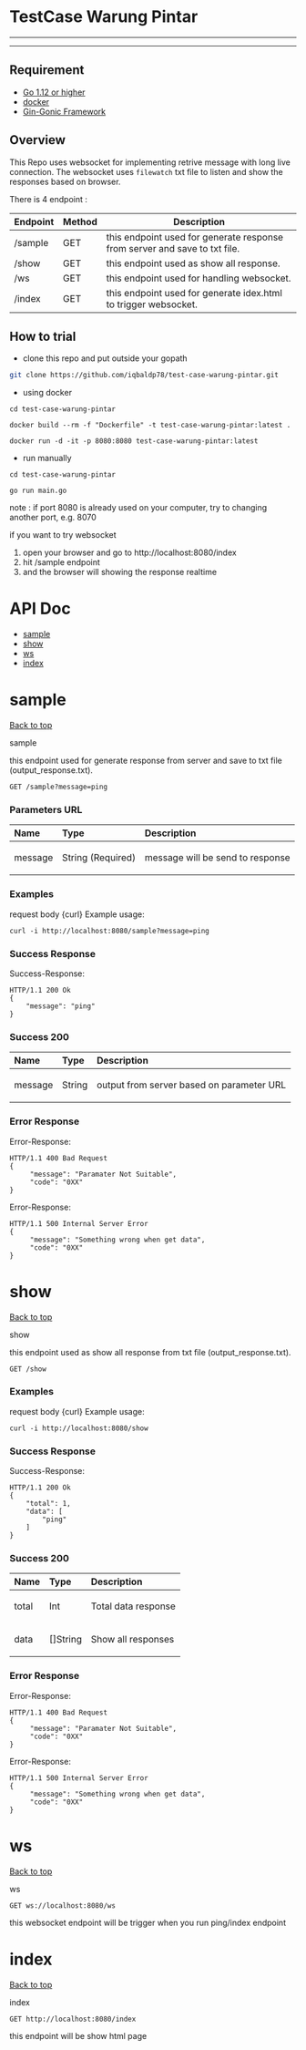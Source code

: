 # TestCase Warung Pintar

---


---

## Requirement

- [Go 1.12 or higher](https://golang.org/dl/)
- [docker](https://www.docker.com/)
- [Gin-Gonic Framework](https://github.com/gin-gonic/gin)

## Overview 
This Repo uses websocket for implementing retrive message with long live connection. The websocket uses `filewatch` txt file to listen and show the responses based on browser.


There is 4 endpoint :

| Endpoint | Method |Description
| ------ | ----------- | ------ |
| /sample   | GET |this endpoint used for generate response from server and save to txt file.
| /show| GET |this endpoint used as show all response.
| /ws    | GET |this endpoint used for handling websocket. 
| /index    | GET |this endpoint used for generate idex.html to trigger websocket. 


## How to trial 

- clone this repo and put outside your gopath
```bash
git clone https://github.com/iqbaldp78/test-case-warung-pintar.git
```
- using docker

```shell
cd test-case-warung-pintar

docker build --rm -f "Dockerfile" -t test-case-warung-pintar:latest .

docker run -d -it -p 8080:8080 test-case-warung-pintar:latest
```

- run manually
```shell
cd test-case-warung-pintar

go run main.go
```

note :
if port 8080 is already used on your computer, try to changing another port, e.g. 8070


if you want to try websocket

1. open your browser and go to http://localhost:8080/index
2. hit /sample endpoint
3. and the browser will showing the response realtime

<a name="top"></a>
# API Doc

- [sample](#sample)
- [show](#show)
- [ws](#ws)
- [index](#index)
	


# <a name='sample'></a> sample
[Back to top](#top)

<p>sample</p>
this endpoint used for generate response from server and save to txt file (output_response.txt).

	GET /sample?message=ping





### Parameters URL

| Name     | Type       | Description                           |
|:---------|:-----------|:--------------------------------------|
|  message | String (Required) | <p>message will be send to response</p>|

### Examples

request body {curl} Example usage:

```
curl -i http://localhost:8080/sample?message=ping
```


### Success Response

Success-Response:

```
HTTP/1.1 200 Ok
{
    "message": "ping"
}
```

### Success 200

| Name     | Type       | Description                           |
|:---------|:-----------|:--------------------------------------|
|  message | String | <p>output from server based on parameter URL</p>|


### Error Response

Error-Response:

```
HTTP/1.1 400 Bad Request
{
	 "message": "Paramater Not Suitable",
	 "code": "0XX"
}
```
Error-Response:

```
HTTP/1.1 500 Internal Server Error
{
	 "message": "Something wrong when get data",
	 "code": "0XX"
}
```



# <a name='show'></a> show
[Back to top](#top)

<p>show</p>
this endpoint used as show all response from txt file (output_response.txt).

	GET /show






### Examples

request body {curl} Example usage:

```
curl -i http://localhost:8080/show
```


### Success Response

Success-Response:

```
HTTP/1.1 200 Ok
{
    "total": 1,
    "data": [
        "ping"
    ]
}
```

### Success 200

| Name     | Type       | Description                           |
|:---------|:-----------|:--------------------------------------|
|  total | Int | <p>Total data response</p>|
|  data | []String | <p>Show all responses</p>|


### Error Response

Error-Response:

```
HTTP/1.1 400 Bad Request
{
	 "message": "Paramater Not Suitable",
	 "code": "0XX"
}
```
Error-Response:

```
HTTP/1.1 500 Internal Server Error
{
	 "message": "Something wrong when get data",
	 "code": "0XX"
}
```


# <a name='ws'></a> ws
[Back to top](#top)

<p>ws</p>

	GET ws://localhost:8080/ws

this websocket endpoint will be trigger when you run ping/index endpoint

# <a name='index'></a> index
[Back to top](#top)

<p>index</p>

	GET http://localhost:8080/index

this endpoint will be show html page
